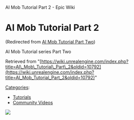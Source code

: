 AI Mob Tutorial Part 2 - Epic Wiki                     

AI Mob Tutorial Part 2
======================

(Redirected from [AI Mob Tutorial Part Two](/index.php?title=AI_Mob_Tutorial_Part_Two&redirect=no "AI Mob Tutorial Part Two"))

AI Mob Tutorial series Part Two

Retrieved from "[https://wiki.unrealengine.com/index.php?title=AI\_Mob\_Tutorial\_Part\_2&oldid=10792](https://wiki.unrealengine.com/index.php?title=AI_Mob_Tutorial_Part_2&oldid=10792)"

[Categories](/Special:Categories "Special:Categories"):

*   [Tutorials](/Category:Tutorials "Category:Tutorials")
*   [Community Videos](/Category:Community_Videos "Category:Community Videos")

  ![](https://tracking.unrealengine.com/track.png)